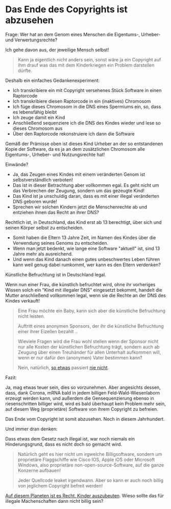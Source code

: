 # Das Ende des Copyrights ist abzusehen

Frage:  Wer hat an dem Genom eines Menschen die Eigentums-, Urheber- und Verwertungsrechte?

Ich gehe davon aus, der jeweilige Mensch selbst!

> Kann ja eigentlich nicht anders sein, sonst wäre ja ein Copyright auf ihm drauf was das mit dem Kinderkriegen ein Problem darstellen dürfte.

Deshalb ein einfaches Gedankenexperiment:

- Ich transkribiere ein mit Copyright versehenes Stück Software in einen Raptorcode
- Ich transkribiere diesen Raptorcode in ein (inaktives) Chromosom
- Ich füge dieses Chromosom in die DNS eines Spermiums ein, so, dass es lebensfähig bleibt
- Ich zeuge damit ein Kind
- Anschließend sequenziere ich die DNS des Kindes wieder und lese so dieses Chromosom aus
- Über den Raptorcode rekonstruiere ich dann die Software

Gemäß der Prämisse oben ist dieses Kind Urheber an der so entstandenen Kopie der Software,
da es ja an dem zusätzlichen Chromosom alle Eigentums-, Urheber- und Nutzungsrechte hat!

Einwände?

- Ja, das Zeugen eines Kindes mit einem veränderten Genom ist selbstverständlich verboten!
- Das ist in dieser Betrachtung aber vollkommen egal.  Es geht nicht um das Verbrechen der Zeugung, sondern um das gezeugte Kind!
- Das Kind ist ja unschuldig daran, dass es mit einer illegal veränderten DNS geboren wurde!
- Sprechen wir solchen Kindern jetzt die Menschenrechte ab und entziehen ihnen das Recht an ihrer DNS?

Rechtlich ist, in Deutschland, das Kind erst ab 13 berechtigt, über sich und seinen Körper selbst zu entscheiden.

- Somit haben die Eltern 13 Jahre Zeit, im Namen des Kindes über die Verwendung seines Genoms zu entscheiden.
- Wenn man jetzt bedenkt, wie lange eine Software "aktuell" ist, sind 13 Jahre mehr als ausreichend.
- Und wenn das Kind danach einen gutes unbeschwertes Leben führen kann weil genug dabei rumkommt, wer kann es den Eltern verdenken?

Künstliche Befruchtung ist in Deutschland legal.

Wenn nun einer Frau, die künstlich befruchtet wird,
ohne ihr vorheriges Wissen solch ein "Kind mit illegaler DNS" eingesetzt bekommt,
handelt die Mutter anschließend vollkommen legal,
wenn sie die Rechte an der DNS des Kindes verkauft!

> Eine Frau möchte ein Baby, kann sich aber die künstliche Befruchtung nicht leisten.
>
> Auftritt eines anonymen Sponsors, der ihr die künstliche Befruchtung einer ihrer Eizellen bezahlt ..
>
> Wieviele Fragen wird die Frau wohl stellen wenn der Sponsor nicht nur alle Kosten der künstlichen Befruchtung trägt,
> sondern auch ab Zeugung über einen Treuhänder für allen Unterhalt aufkommen will,
> wenn er nur dafür den (anonymen) Vater bestimmen kann?
>
> Nein, natürlich, [so etwas](https://www.welt.de/vermischtes/article175161987/Betrug-beim-Kinderwunsch-Das-Sperma-kam-vom-Gynaekologen-selbst.html)
> passiert [nie nicht](https://www.br.de/nachrichten/deutschland-welt/arzt-benutzte-eigenes-sperma-bei-kuenstlichen-befruchtungen,SCdmHCa).

Fazit:

Ja, mag etwas teuer sein, dies so vorzunehmen.  Aber angesichts dessen, dass, dank Corona,
mRNA bald in jedem billigen Feld-Wald-Wiesenlaborn erzeugt werden kann,
und außerdem die Gensequenzierung ebenso in riesenschritten billiger wird,
wird es bald überhaupt kein Problem mehr sein,
auf diesem Weg (proprietäre) Software von ihrem Copyright zu befreien.

Das Ende vom Copyright ist somit abzusehen.  Noch in diesem Jahrhundert.

Und immer dran denken:

Dass etwas dem Gesetz nach illegal ist, war noch niemals ein Hinderungsgrund, dass es nicht doch so gemacht wird.

> Natürlich geht es hier nicht um irgwelche Billigsoftware,
> sondern um proprietäre Flaggschiffe wie Cisco IOS, Apple iOS oder Microsoft Windows,
> also proprietäre non-open-source-Software, auf die ganze Konzerne aufbauen!
>
> Jeder Quellcode leaket irgendwann.
> Aber so kann er auch noch billig von jeglichem Copyright befreit werden!

[Auf diesem Planeten ist es Recht, Kinder auszubeuten](https://www.welthungerhilfe.de/welternaehrung/rubriken/wirtschaft-menschenrechte/hoehere-kakaopreise-gegen-illegale-kinderarbeit/).
Wieso sollte das für illegale Machenschaften dann nicht billig sein?
